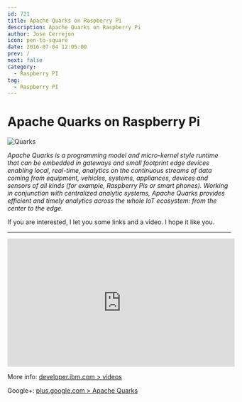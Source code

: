```yaml
---
id: 721
title: Apache Quarks on Raspberry Pi
description: Apache Quarks on Raspberry Pi
author: Jose Cerrejon
icon: pen-to-square
date: 2016-07-04 12:05:00
prev: /
next: false
category:
  - Raspberry PI
tag:
  - Raspberry PI
---
```


# Apache Quarks on Raspberry Pi

![Quarks](/images/2016/07/quarks.png)

*Apache Quarks is a programming model and micro-kernel style runtime that can be embedded in gateways and small footprint edge devices enabling local, real-time, analytics on the continuous streams of data coming from equipment, vehicles, systems, appliances, devices and sensors of all kinds (for example, Raspberry Pis or smart phones). Working in conjunction with centralized analytic systems, Apache Quarks provides efficient and timely analytics across the whole IoT ecosystem: from the center to the edge.*

If you are interested, I let you some links and a video. I hope it like you.

- - -
<iframe width="512" height="288" src="https://www.youtube.com/embed/59XwIEpRJn8?rel=0&amp;showinfo=0" frameborder="0" allowfullscreen></iframe>

More info: [developer.ibm.com > videos](https://developer.ibm.com/open/videos/)

Google+: [plus.google.com > Apache Quarks](https://plus.google.com/116214046787090010453/videos)
